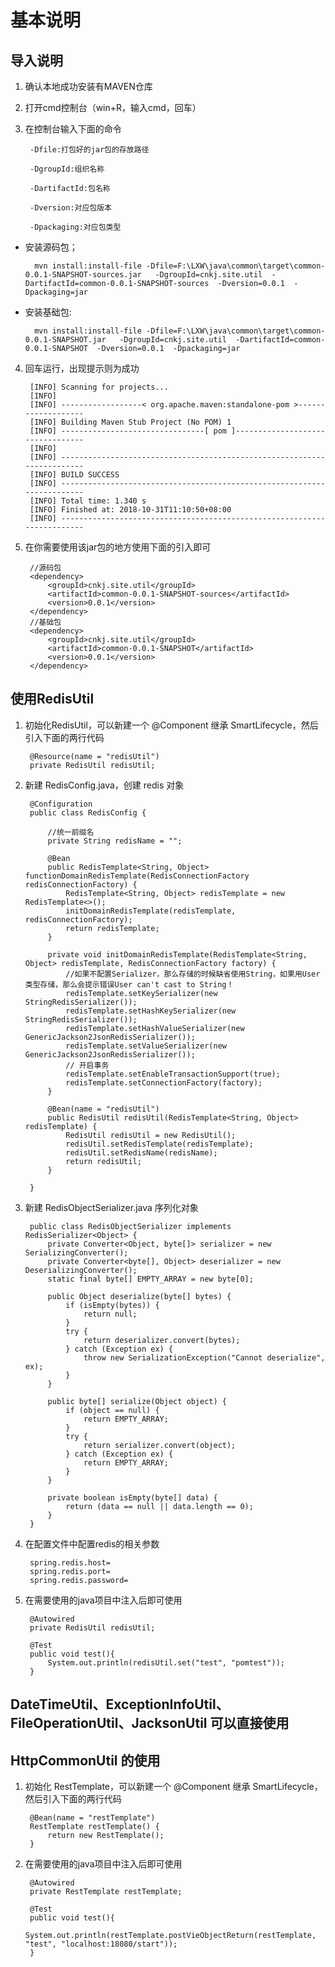 # 基本说明
## 导入说明
1. 确认本地成功安装有MAVEN仓库
2. 打开cmd控制台（win+R，输入cmd，回车）
3. 在控制台输入下面的命令

        -Dfile:打包好的jar包的存放路径
        
        -DgroupId:组织名称
        
        -DartifactId:包名称
        
        -Dversion:对应包版本
        
        -Dpackaging:对应包类型

* 安装源码包；
    
        mvn install:install-file -Dfile=F:\LXW\java\common\target\common-0.0.1-SNAPSHOT-sources.jar   -DgroupId=cnkj.site.util  -DartifactId=common-0.0.1-SNAPSHOT-sources  -Dversion=0.0.1  -Dpackaging=jar
    
* 安装基础包:
    
        mvn install:install-file -Dfile=F:\LXW\java\common\target\common-0.0.1-SNAPSHOT.jar   -DgroupId=cnkj.site.util  -DartifactId=common-0.0.1-SNAPSHOT  -Dversion=0.0.1  -Dpackaging=jar
        
4. 回车运行，出现提示则为成功
    
        [INFO] Scanning for projects...
        [INFO]
        [INFO] ------------------< org.apache.maven:standalone-pom >-------------------
        [INFO] Building Maven Stub Project (No POM) 1
        [INFO] --------------------------------[ pom ]---------------------------------
        [INFO]
        [INFO] ------------------------------------------------------------------------
        [INFO] BUILD SUCCESS
        [INFO] ------------------------------------------------------------------------
        [INFO] Total time: 1.340 s
        [INFO] Finished at: 2018-10-31T11:10:50+08:00
        [INFO] ------------------------------------------------------------------------

5. 在你需要使用该jar包的地方使用下面的引入即可

        //源码包
        <dependency>
            <groupId>cnkj.site.util</groupId>
            <artifactId>common-0.0.1-SNAPSHOT-sources</artifactId>
            <version>0.0.1</version>
        </dependency>
        //基础包
        <dependency>
            <groupId>cnkj.site.util</groupId>
            <artifactId>common-0.0.1-SNAPSHOT</artifactId>
            <version>0.0.1</version>
        </dependency>
        
## 使用RedisUtil

1. 初始化RedisUtil，可以新建一个 @Component 继承 SmartLifecycle，然后引入下面的两行代码

        @Resource(name = "redisUtil")
        private RedisUtil redisUtil;

2. 新建 RedisConfig.java，创建 redis 对象

        @Configuration
        public class RedisConfig {
        
            //统一前缀名
            private String redisName = "";
        
            @Bean
            public RedisTemplate<String, Object> functionDomainRedisTemplate(RedisConnectionFactory redisConnectionFactory) {
                RedisTemplate<String, Object> redisTemplate = new RedisTemplate<>();
                initDomainRedisTemplate(redisTemplate, redisConnectionFactory);
                return redisTemplate;
            }
        
            private void initDomainRedisTemplate(RedisTemplate<String, Object> redisTemplate, RedisConnectionFactory factory) {
                //如果不配置Serializer，那么存储的时候缺省使用String，如果用User类型存储，那么会提示错误User can't cast to String！
                redisTemplate.setKeySerializer(new StringRedisSerializer());
                redisTemplate.setHashKeySerializer(new StringRedisSerializer());
                redisTemplate.setHashValueSerializer(new GenericJackson2JsonRedisSerializer());
                redisTemplate.setValueSerializer(new GenericJackson2JsonRedisSerializer());
                // 开启事务
                redisTemplate.setEnableTransactionSupport(true);
                redisTemplate.setConnectionFactory(factory);
            }
        
            @Bean(name = "redisUtil")
            public RedisUtil redisUtil(RedisTemplate<String, Object> redisTemplate) {
                RedisUtil redisUtil = new RedisUtil();
                redisUtil.setRedisTemplate(redisTemplate);
                redisUtil.setRedisName(redisName);
                return redisUtil;
            }
        
        }
        
3. 新建 RedisObjectSerializer.java 序列化对象

        public class RedisObjectSerializer implements RedisSerializer<Object> {
            private Converter<Object, byte[]> serializer = new SerializingConverter();
            private Converter<byte[], Object> deserializer = new DeserializingConverter();
            static final byte[] EMPTY_ARRAY = new byte[0];
        
            public Object deserialize(byte[] bytes) {
                if (isEmpty(bytes)) {
                    return null;
                }
                try {
                    return deserializer.convert(bytes);
                } catch (Exception ex) {
                    throw new SerializationException("Cannot deserialize", ex);
                }
            }
        
            public byte[] serialize(Object object) {
                if (object == null) {
                    return EMPTY_ARRAY;
                }
                try {
                    return serializer.convert(object);
                } catch (Exception ex) {
                    return EMPTY_ARRAY;
                }
            }
        
            private boolean isEmpty(byte[] data) {
                return (data == null || data.length == 0);
            }
        }

4. 在配置文件中配置redis的相关参数

        spring.redis.host=
        spring.redis.port=
        spring.redis.password=

5. 在需要使用的java项目中注入后即可使用

        @Autowired
        private RedisUtil redisUtil;
    
        @Test
        public void test(){
            System.out.println(redisUtil.set("test", "pomtest"));
        }

## DateTimeUtil、ExceptionInfoUtil、FileOperationUtil、JacksonUtil 可以直接使用

## HttpCommonUtil 的使用

1. 初始化 RestTemplate，可以新建一个 @Component 继承 SmartLifecycle，然后引入下面的两行代码

        @Bean(name = "restTemplate")
        RestTemplate restTemplate() {
            return new RestTemplate();
        }
        
2. 在需要使用的java项目中注入后即可使用
   
        @Autowired
        private RestTemplate restTemplate;
               
        @Test
        public void test(){
            System.out.println(restTemplate.postVieObjectReturn(restTemplate, "test", "localhost:18080/start"));
        }

